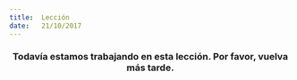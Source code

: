 ```yaml
---
title:  Lección
date:   21/10/2017
---
```


### <center>Todavía estamos trabajando en esta lección. Por favor, vuelva más tarde.</center>